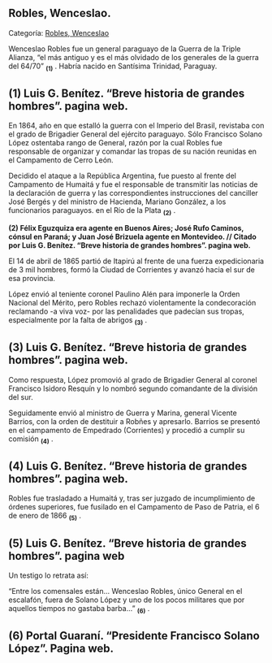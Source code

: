 ## Robles, Wenceslao.

Categoría: [Robles, Wenceslao](http://descubrircorrientes.com.ar/2012/index.php/3393-biografias/r-s-t-u-v-x-y-z/robles-wenceslao)

Wenceslao Robles fue un general paraguayo de la Guerra de la Triple Alianza, “el más antiguo y es el más olvidado de los generales de la guerra del 64/70” <sub><strong><span><span>(1)</span></span></strong></sub> . Habría nacido en Santísima Trinidad, Paraguay.

## **(1)** Luis G. Benítez. “Breve historia de grandes hombres”. pagina web.

En 1864, año en que estalló la guerra con el Imperio del Brasil, revistaba con el grado de Brigadier General del ejército paraguayo. Sólo Francisco Solano López ostentaba rango de General, razón por la cual Robles fue responsable de organizar y comandar las tropas de su nación reunidas en el Campamento de Cerro León.

Decidido el ataque a la República Argentina, fue puesto al frente del Campamento de Humaitá y fue el responsable de transmitir las noticias de la declaración de guerra y las correspondientes instrucciones del canciller José Bergés y del ministro de Hacienda, Mariano González, a los funcionarios paraguayos. en el Río de la Plata <sub><strong><span><span>(2)</span></span></strong></sub> .

**(2) Félix Eguzquiza era agente en Buenos Aires; José Rufo Caminos, cónsul en Paraná; y Juan José Brizuela agente en Montevideo. // Citado por Luis G. Benítez. “Breve historia de grandes hombres”. pagina web.** 

El 14 de abril de 1865 partió de Itapirú al frente de una fuerza expedicionaria de 3 mil hombres, formó la Ciudad de Corrientes y avanzó hacia el sur de esa provincia.

López envió al teniente coronel Paulino Alén para imponerle la Orden Nacional del Mérito, pero Robles rechazó violentamente la condecoración reclamando -a viva voz- por las penalidades que padecían sus tropas, especialmente por la falta de abrigos <sub><strong><span><span>(3)</span></span></strong></sub> .

## **(3)** Luis G. Benítez. “Breve historia de grandes hombres”. pagina web.

Como respuesta, López promovió al grado de Brigadier General al coronel Francisco Isidoro Resquín y lo nombró segundo comandante de la división del sur.

Seguidamente envió al ministro de Guerra y Marina, general Vicente Barrios, con la orden de destituir a Robñes y apresarlo. Barrios se presentó en el campamento de Empedrado (Corrientes) y procedió a cumplir su comisión <sub><strong><span><span>(4)</span></span></strong></sub> .

## **(4)** Luis G. Benítez. “Breve historia de grandes hombres”. pagina web.

Robles fue trasladado a Humaitá y, tras ser juzgado de incumplimiento de órdenes superiores, fue fusilado en el Campamento de Paso de Patria, el 6 de enero de 1866 <sub><strong><span><span>(5)</span></span></strong></sub> .

## **(5)** Luis G. Benítez. “Breve historia de grandes hombres”. pagina web

Un testigo lo retrata así:

“Entre los comensales están... Wenceslao Robles, único General en el escalafón, fuera de Solano López y uno de los pocos militares que por aquellos tiempos no gastaba barba...” <sub><strong><span><span>(6)</span></span></strong></sub> .

## **(6)** Portal Guaraní. “Presidente Francisco Solano López”. Pagina web.